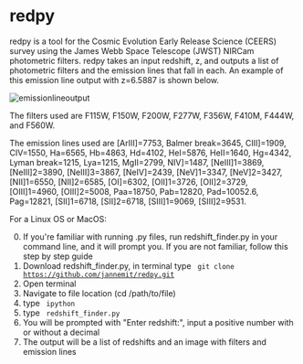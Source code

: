 # redpy 

redpy is a tool for the Cosmic Evolution Early Release Science (CEERS) survey using the James Webb Space Telescope (JWST) NIRCam photometric filters. redpy takes an input redshift, z, and outputs a list of photometric filters and the emission lines that fall in each. An example of this  emission line output with z=6.5887 is shown below.

![emissionlineoutput](https://github.com/user-attachments/assets/6bba328e-580a-4ff0-ae94-43b7fa847c2c)

The filters used are F115W, F150W, F200W, F277W, F356W, F410M, F444W, and F560W.

The emission lines used are [ArIII]=7753, Balmer break=3645, CIII]=1909, CIV=1550, Ha=6565, Hb=4863, Hd=4102, HeI=5876, HeII=1640, Hg=4342, Lyman break=1215, Lya=1215, MgII=2799, NIV]=1487, [NeIII]1=3869, [NeIII]2=3890, [NeIII]3=3867, [NeIV]=2439, [NeV]1=3347, [NeV]2=3427, [NII]1=6550, [NII]2=6585, [OI]=6302, [OII]1=3726, [OII]2=3729, [OIII]1=4960, [OIII]2=5008, Paa=18750, Pab=12820, Pad=10052.6, Pag=12821, [SII]1=6718, [SII]2=6718, [SIII]1=9069, [SIII]2=9531.



For a Linux OS or MacOS:

0. If you're familiar with running .py files, run redshift_finder.py in your command line, and it will prompt you. If you are not familiar, follow this step by step guide
1. Download redshift_finder.py, in terminal type <code> git clone https://github.com/jannemit/redpy.git </code> 
3. Open terminal
4. Navigate to file location (cd /path/to/file)
5. type <code> ipython </code>
6. type <code> redshift_finder.py </code>
7. You will be prompted with "Enter redshift:", input a positive number with or without a decimal
8. The output will be a list of redshifts and an image with filters and emission lines
